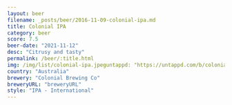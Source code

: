 ```yaml
---
layout: beer
filename: _posts/beer/2016-11-09-colonial-ipa.md
title: Colonial IPA
category: beer
score: 7.5
beer-date: "2021-11-12"
desc: "Citrusy and tasty"
permalink: /beer/:title.html
img: /img/list/colonial-ipa.jpeguntappd: "https://untappd.com/b/colonial-brewing-co-ipa--australia-/1657617"
country: "Australia"
brewery: "Colonial Brewing Co"
breweryURL: "breweryURL"
style: "IPA - International"
---
```

